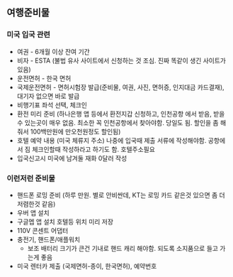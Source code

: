 ## 여행준비물
### 미국 입국 관련
- 여권 - 6개월 이상 잔여 기간
- 비자 - ESTA (불법 유사 사이트에서 신청하는 것 조심. 진짜 똑같이 생긴 사이트가 있음)
- 운전면허 - 한국 면허
- 국제운전면허 - 면허시험장 발급(준비물, 여권, 사진, 면허증, 인지대금 카드결재), 대기자 없으면 바로 발급
- 비행기표 좌석 선택, 체크인
- 환전 미리 준비 (하나은행 앱 등에서 환전지갑 신청하고, 인천공항 에서 받음, 받을수 있는곳이 매우 없음. 최소한 꼭 인천공항에서 찾아야함. 당일도 됨. 할인을 좀 해줘서 100백만원에 만오천원정도 할인됨)
- 호텔 예약 내용 (미국 체류지 주소) 나중에 입국때 제출 서류에 작성해야함. 공항에서 짐 체크인할때 작성하라고 하기도 함. 호텔주소필요
- 입국신고시 미국에 남겨둘 재화 0달러 작성 


### 이런저런 준비물
- 핸드폰 로밍 준비 (하루 만원. 별로 안비싼데, KT는 로밍 카드 같은것 있으면 좀 더 저렴한것 같음)
- 우버 앱 설치
- 구글멥 앱 설치 호텔등 위치 미리 저장
- 110V 콘센트 어댑터
- 충전기, 핸드폰/애플워치
  - 보조 배터리 크기가 큰건 기내로 핸드 캐리 해야함. 되도록 소지품으로 들고 가는게 좋음 
- 미국 렌터카 제출 (국제면허-종이, 한국면허), 예약번호

